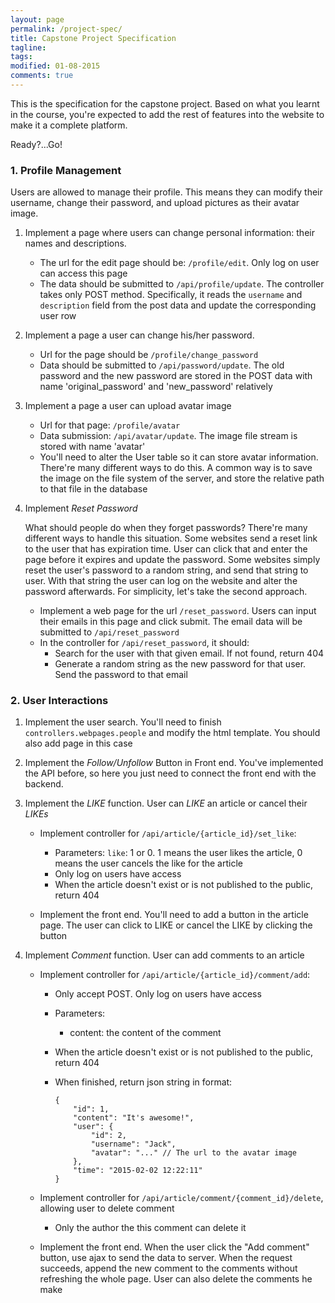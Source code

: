 ```yaml
---
layout: page
permalink: /project-spec/
title: Capstone Project Specification
tagline: 
tags: 
modified: 01-08-2015
comments: true
---
```


This is the specification for the capstone project. Based on what you learnt in the course, you're expected to add the rest of features into the website to make it a complete platform. 

Ready?...Go!

### 1. Profile Management

Users are allowed to manage their profile. This means they can modify their username, change their password, and upload pictures as their avatar image.

1.  Implement a page where users can change personal information: their names and descriptions. 
	
	*   The url for the edit page should be: <code>/profile/edit</code>. Only log on user can access this page
	*   The data should be submitted to <code>/api/profile/update</code>. The controller takes only POST method. Specifically, it reads the <code>username</code> and <code>description</code> field from the post data and update the corresponding user row

2.  Implement a page a user can change his/her password. 

	*   Url for the page should be <code>/profile/change_password</code>
	*   Data should be submitted to <code>/api/password/update</code>. The old password and the new password are stored in the POST data with name 'original_password' and 'new_password' relatively

3.  Implement a page a user can upload avatar image

	*   Url for that page: <code>/profile/avatar</code>
	*   Data submission: <code>/api/avatar/update</code>. The image file stream is stored with name 'avatar'
	*   You'll need to alter the User table so it can store avatar information. There're many different ways to do this. A common way is to save the image on the file system of the server, and store the relative path to that file in the database

4.  Implement *Reset Password*

	What should people do when they forget passwords? There're many different ways to handle this situation. Some websites send a reset link to the user that has expiration time. User can click that and enter the page before it expires and update the password. Some websites simply reset the user's password to a random string, and send that string to user. With that string the user can log on the website and alter the password afterwards. For simplicity, let's take the second approach.

	*   Implement a web page for the url <code>/reset_password</code>. Users can input their emails in this page and click submit. The email data will be submitted to <code>/api/reset_password</code>
	*   In the controller for <code>/api/reset_password</code>, it should:
		*   Search for the user with that given email. If not found, return 404
		*   Generate a random string as the new password for that user. Send the password to that email

### 2. User Interactions

1.  Implement the user search. You'll need to finish <code>controllers.webpages.people</code> and modify the html template. You should also add page in this case

2.  Implement the *Follow/Unfollow* Button in Front end. You've implemented the API before, so here you just need to connect the front end with the backend. 

3.  Implement the *LIKE* function. User can *LIKE* an article or cancel their *LIKEs*

	*   Implement controller for <code>/api/article/{article_id}/set_like</code>:

		*   Parameters: <code>like</code>: 1 or 0. 1 means the user likes the article, 0 means the user cancels the like for the article
		*   Only log on users have access
		*   When the article doesn't exist or is not published to the public, return 404

	*   Implement the front end. You'll need to add a button in the article page. The user can click to LIKE or cancel the LIKE by clicking the button

4.  Implement *Comment* function. User can add comments to an article

	*   Implement controller for <code>/api/article/{article_id}/comment/add</code>:

		*   Only accept POST. Only log on users have access
		*   Parameters:
			*   content: the content of the comment
		*   When the article doesn't exist or is not published to the public, return 404
		*   When finished, return json string in format:

				{
					"id": 1,
					"content": "It's awesome!",
					"user": {
						"id": 2,
						"username": "Jack",
						"avatar": "..." // The url to the avatar image
					},
					"time": "2015-02-02 12:22:11"
				}

	*   Implement controller for <code>/api/article/comment/{comment_id}/delete</code>, allowing user to delete comment

		*   Only the author the this comment can delete it

	*   Implement the front end. When the user click the "Add comment" button, use ajax to send the data to server. When the request succeeds, append the new comment to the comments without refreshing the whole page. User can also delete the comments he make





